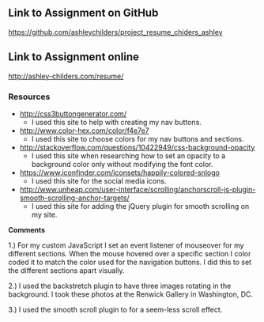 ## Link to Assignment on GitHub
https://github.com/ashleychilders/project_resume_chiders_ashley

## Link to Assignment online
http://ashley-childers.com/resume/

### Resources

-  http://css3buttongenerator.com/
	- I used this site to help with creating my nav buttons.
- http://www.color-hex.com/color/f4e7e7
    - I used this site to choose colors for my nav buttons and sections.
- http://stackoverflow.com/questions/10422949/css-background-opacity
    - I used this site when researching how to set an opacity to a background color only without modifying the font color.
- https://www.iconfinder.com/iconsets/happily-colored-snlogo
	- I used this site for the social media icons.
- http://www.unheap.com/user-interface/scrolling/anchorscroll-js-plugin-smooth-scrolling-anchor-targets/
	- I used this site for adding the jQuery plugin for smooth scrolling on my site.

**Comments**

1.) For my custom JavaScript I set an event listener of mouseover for my different sections. When the mouse hovered over a specific section I color coded it to match the color used for the navigation buttons. I did this to set the different sections apart visually.

2.) I used the backstretch plugin to have three images rotating in the background. I took these photos at the Renwick Gallery in Washington, DC.

3.) I used the smooth scroll plugin to for a seem-less scroll effect.
